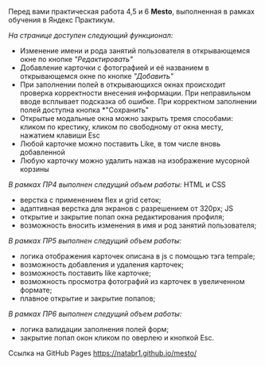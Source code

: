 Перед вами практическая работа 4,5 и 6 **Mesto**, выполненная в рамках обучения в Яндекс Практикум.


*На странице доступен следующий функционал:*
* Изменение имени и рода занятий пользователя в открывающемся окне по кнопке *"Редактировать"*
* Добавление карточки с фотографией и её названием в открывающемся окне по кнопке *"Добавить"*
* При заполнении полей в открывающихся окнах происходит проверка корректности внесения информации. При неправильном вводе всплывает подсказка об ошибке. При корректном заполнении полей доступна кнопка *"Сохранить"
* Открытые модальные окна можно закрыть тремя способами: кликом по крестику, кликом по свободному от окна месту, нажатием клавиши Esc
* Любой карточке можно поставить Like, в том числе вновь добавленной
* Любую карточку можно удалить нажав на изображение мусорной корзины


*В рамках ПР4 выполнен следущий объем работы:*
HTML и CSS
* верстка с применением flex и grid сеток;
* адаптивная верстка для экранов с разрешением от 320px;
JS
* открытие и закрытие попап окна редактирования профиля;
* возможность вносить изменения в имя и род занятий пользователя;


*В рамках ПР5 выполнен следущий объем работы:*
* логика отображения карточек описана в js с помощью тэга tempale;
* возможность добавления и удаления карточек;
* возможность поставить like карточке;
* возможность просмотра фотографий из карточек в увеличенном формате;
* плавное открытие и закрытие попапов;


*В рамках ПР6 выполнен следущий объем работы:*
* логика валидации заполнения полей форм;
* закрытие попап окон кликом по оверлею и кнопкой Esc.


Ссылка на GitHub Pages https://natabr1.github.io/mesto/
